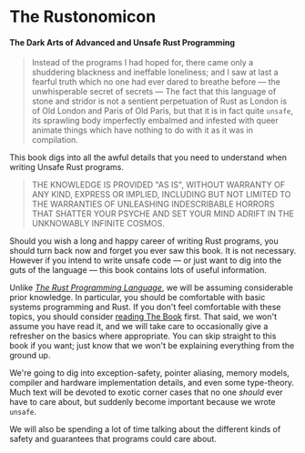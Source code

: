 # The Rustonomicon

#### The Dark Arts of Advanced and Unsafe Rust Programming

> Instead of the programs I had hoped for, there came only a shuddering blackness
and ineffable loneliness; and I saw at last a fearful truth which no one had
ever dared to breathe before — the unwhisperable secret of secrets — The fact
that this language of stone and stridor is not a sentient perpetuation of Rust
as London is of Old London and Paris of Old Paris, but that it is in fact
quite `unsafe`, its sprawling body imperfectly embalmed and infested with queer
animate things which have nothing to do with it as it was in compilation.

This book digs into all the awful details that you need to understand when
writing Unsafe Rust programs.

> THE KNOWLEDGE IS PROVIDED "AS IS", WITHOUT WARRANTY OF ANY KIND, EXPRESS OR IMPLIED,
INCLUDING BUT NOT LIMITED TO THE WARRANTIES OF UNLEASHING INDESCRIBABLE HORRORS THAT
SHATTER YOUR PSYCHE AND SET YOUR MIND ADRIFT IN THE UNKNOWABLY INFINITE COSMOS.

Should you wish a long and happy career of writing Rust programs, you should
turn back now and forget you ever saw this book. It is not necessary. However
if you intend to write unsafe code — or just want to dig into the guts of the
language — this book contains lots of useful information.

Unlike *[The Rust Programming Language][trpl]*, we will be assuming considerable
prior knowledge. In particular, you should be comfortable with basic systems
programming and Rust. If you don't feel comfortable with these topics, you
should consider [reading The Book][trpl] first. That said, we won't assume you
have read it, and we will take care to occasionally give a refresher on the
basics where appropriate. You can skip straight to this book if you want;
just know that we won't be explaining everything from the ground up.

We're going to dig into exception-safety, pointer aliasing, memory models,
compiler and hardware implementation details, and even some type-theory.
Much text will be devoted to exotic corner cases that no one *should* ever have
to care about, but suddenly become important because we wrote `unsafe`.

We will also be spending a lot of time talking about the different kinds of
safety and guarantees that programs could care about.

[trpl]: ../book/index.html
